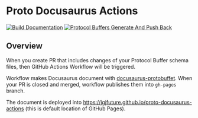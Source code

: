 # Proto Docusaurus Actions

[![Build Documentation](https://github.com/jgjfuture/proto-docusaurus-actions/actions/workflows/build-document.yml/badge.svg)](https://github.com/jgjfuture/proto-docusaurus-actions/actions/workflows/build-document.yml)
[![Protocol Buffers Generate And Push Back](https://github.com/jgjfuture/my-dummy-protobuf/actions/workflows/protoc-pushback.yml/badge.svg)](https://github.com/jgjfuture/my-dummy-protobuf/actions/workflows/protoc-pushback.yml)

## Overview

When you create PR that includes changes of your Protocol Buffer schema files, then GitHub Actions Workflow will be triggered.

Workflow makes Docusaurus document with [docusaurus-protobuffet](https://protobuffet.com/). When your PR is closed and merged, workflow publishes them into `gh-pages` branch.

The document is deployed into https://jgjfuture.github.io/proto-docusaurus-actions (this is default location of GitHub Pages).
